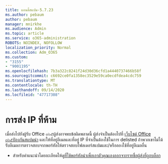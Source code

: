 ```yaml
---
title: แอนตี้สแปม-5.7.23
ms.author: pebaum
author: pebaum
manager: mnirkhe
ms.audience: Admin
ms.topic: article
ms.service: o365-administration
ROBOTS: NOINDEX, NOFOLLOW
localization_priority: Normal
ms.collection: Adm_O365
ms.custom:
- "3155"
- "9001195"
ms.openlocfilehash: 7b3a322c8241f24d30d36cfd1a4440737466b58f
ms.sourcegitcommit: c6692ce0fa1358ec3529e59ca0ecdfdea4cdc759
ms.translationtype: MT
ms.contentlocale: th-TH
ms.lasthandoff: 09/14/2020
ms.locfileid: "47717308"
---
```

# <a name="banned-sending-ip"></a>การส่ง IP ที่ห้าม

เมื่อส่งไปยังผู้รับ Office ๓๖๕ผู้ส่งอาจพบข้อผิดพลาดนี้ ผู้ส่งจำเป็นต้องไปที่ [เว็บไซต์ Office ๓๖๕ป้องกันสแปมนำ](https://sender.office.com/) และให้ที่อยู่อีเมลและที่อยู่ IP ที่จำเป็นต้องใช้ในการ delisted ถ้าพวกเขาไม่ได้รับอีเมลการตรวจสอบจากพอร์ทัลให้ตรวจสอบโฟลเดอร์สแปมและ/หรือลองใช้ที่อยู่อีเมลอื่น 

- สำหรับคำแนะนำโดยละเอียดให้ดู[ที่ใช้พอร์ทัลนำเพื่อเอาตัวคุณเองออกจากรายชื่อผู้ส่งที่ถูกบล็อก](https://docs.microsoft.com/microsoft-365/security/office-365-security/use-the-delist-portal-to-remove-yourself-from-the-office-365-blocked-senders-lis?view=o365-worldwide)
